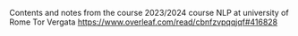Contents and notes from the course 2023/2024 course NLP at university of Rome Tor Vergata
https://www.overleaf.com/read/cbnfzvpqqjqf#416828
